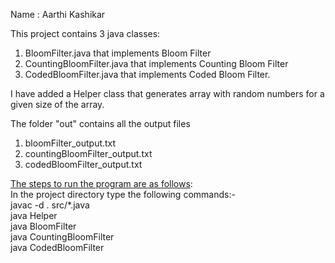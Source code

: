 Name : Aarthi Kashikar <br/>

This project contains 3 java classes:
1) BloomFilter.java that implements Bloom Filter
2) CountingBloomFilter.java that implements Counting Bloom Filter
3) CodedBloomFilter.java that implements Coded Bloom Filter. 

I have added a Helper class that generates array with random numbers for a given size of the array.

The folder "out" contains all the output files
1) bloomFilter_output.txt
2) countingBloomFilter_output.txt
3) codedBloomFilter_output.txt


<u>The steps to run the program are as follows</u>:<br/>
In the project directory type the following commands:- <br/>
javac -d . src/*.java <br/>
java Helper <br/>
java BloomFilter <br/>
java CountingBloomFilter <br/>
java CodedBloomFilter
